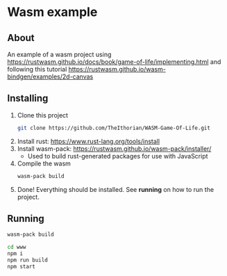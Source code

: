 # Wasm example

## About

An example of a wasm project using https://rustwasm.github.io/docs/book/game-of-life/implementing.html and following this tutorial https://rustwasm.github.io/wasm-bindgen/examples/2d-canvas

## Installing

1. Clone this project
    ```sh
    git clone https://github.com/TheIthorian/WASM-Game-Of-Life.git
    ```
2. Install rust: https://www.rust-lang.org/tools/install
3. Install wasm-pack: https://rustwasm.github.io/wasm-pack/installer/
    - Used to build rust-generated packages for use with JavaScript
4. Compile the wasm
    ```sh
    wasm-pack build
    ```
5. Done! Everything should be installed. See **running** on how to run the project.

## Running

```sh
wasm-pack build

cd www
npm i
npm run build
npm start
```
